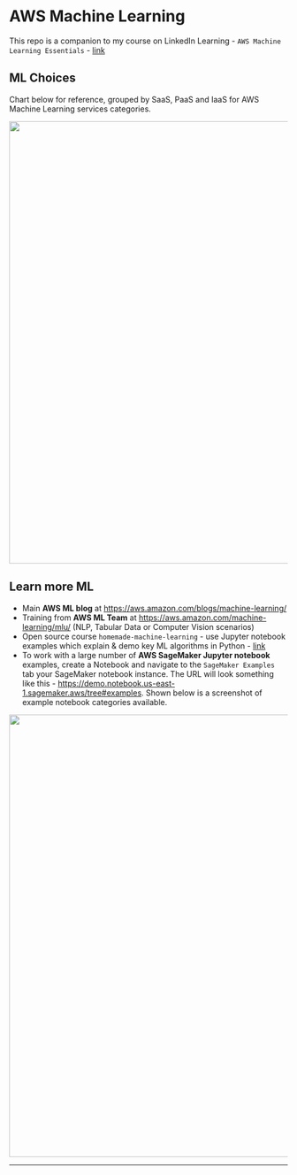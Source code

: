 # AWS Machine Learning

This repo is a companion to my course on LinkedIn Learning - `AWS Machine Learning Essentials` - [link](https://www.linkedin.com/learning/amazon-web-services-machine-learning-essential-training)

## ML Choices

Chart below for reference, grouped by SaaS, PaaS and IaaS for AWS Machine Learning services categories.

<img src="https://github.com/lynnlangit/Hello-AWS-Data-Services/blob/master/images/AWS%20ML%20chart.png" width=800>

## Learn more ML

- Main **AWS ML blog** at https://aws.amazon.com/blogs/machine-learning/
- Training from **AWS ML Team** at https://aws.amazon.com/machine-learning/mlu/ (NLP, Tabular Data or Computer Vision scenarios)
- Open source course `homemade-machine-learning` - use Jupyter notebook examples which explain & demo key ML algorithms in Python - [link](https://github.com/trekhleb/homemade-machine-learning)
- To work with a large number of **AWS SageMaker Jupyter notebook** examples, create a Notebook and navigate to the `SageMaker Examples` tab your SageMaker notebook instance.  The URL will look something like this - https://demo.notebook.us-east-1.sagemaker.aws/tree#examples.  Shown below is a screenshot of example notebook categories available.

<img src="https://github.com/lynnlangit/Hello-AWS-Data-Services/blob/master/images/sagemaker-examples.png" width=800>

---




